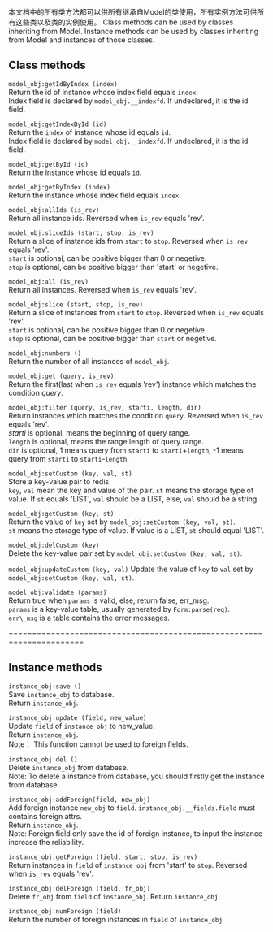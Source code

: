 本文档中的所有类方法都可以供所有继承自Model的类使用，所有实例方法可供所有这些类以及类的实例使用。 
Class methods can be used by classes inheriting from Model.
Instance methods can be used by classes inheriting from Model and instances of those classes.

## Class methods

`model_obj:getIdByIndex (index)`  
Return the id of instance whose index field equals `index`.  
Index field is declared by `model_obj.__indexfd`. If undeclared, it is the id field.  

`model_obj:getIndexById (id)`  
Return the `index` of instance whose id equals `id`.  
Index field is declared by `model_obj.__indexfd`. If undeclared, it is the id field.  

`model_obj:getById (id)`  
Return the instance whose id equals `id`.

`model_obj:getByIndex (index)`  
Return the instance whose index field equals `index`.

`model_obj:allIds (is_rev)`  
Return all instance ids. Reversed when `is_rev` equals 'rev'.  

`model_obj:sliceIds (start, stop, is_rev)`  
Return a slice of instance ids from `start` to `stop`. Reversed when `is_rev` equals 'rev'.  
`start` is optional, can be positive bigger than 0 or negetive.  
`stop` is optional, can be positive bigger than 'start' or negetive.

`model_obj:all (is_rev)`  
Return all instances. Reversed when `is_rev` equals 'rev'.

`model_obj:slice (start, stop, is_rev)`  
Return a slice of instances from `start` to `stop`. Reversed when `is_rev` equals 'rev'.  
`start` is optional, can be positive bigger than 0 or negetive.  
`stop` is optional, can be positive bigger than `start` or negetive.

`model_obj:numbers ()`  
Return the number of all instances of `model_obj`.

`model_obj:get (query, is_rev)`  
Return the first(last when `is_rev` equals 'rev') instance which matches the condition _query_. 
  
`model_obj:filter (query, is_rev, starti, length, dir)`  
Return instances which matches the condition `query`. Reversed when `is_rev` equals 'rev'.  
_starti_ is optional, means the beginning of query range.  
`length` is optional, means the range length of query range.  
`dir` is optional, 1 means query from `starti` to `starti`+`length`, -1 means query from `starti` to `starti`-`length`.

`model_obj:setCustom (key, val, st)`  
Store a key-value pair to redis.    
`key`, `val` mean the key and value of the pair.
`st` means the storage type of value. If `st` equals 'LIST', `val` should be a LIST, else, `val` should be a string.

`model_obj:getCustom (key, st)`  
Return the value of `key` set by `model_obj:setCustom (key, val, st)`.   
`st` means the storage type of value. If value is a LIST, `st` should equal 'LIST'.

`model_obj:delCustom (key)`  
Delete the key-value pair set by `model_obj:setCustom (key, val, st)`.  

`model_obj:updateCustom (key, val)`
Update the value of `key` to `val` set by `model_obj:setCustom (key, val, st)`.   

`model_obj:validate (params)`  
Return true when `params` is valid, else, return false, err\_msg.  
`params` is a key-value table, usually generated by `Form:parse(req)`.  
`err\_msg` is a table contains the error messages.

====================================================================== 

## Instance methods
`instance_obj:save ()`  
Save `instance_obj` to database.  
Return `instance_obj`.

`instance_obj:update (field, new_value)`  
Update `field` of `instance_obj` to new\_value.  
Return `instance_obj`.  
Note： This function cannot be used to foreign fields.

`instance_obj:del ()`  
Delete `instance_obj` from database.  
Note: To delete a instance from database, you should firstly get the instance from database.

`instance_obj:addForeign(field, new_obj)`  
Add foreign instance `new_obj` to `field`. `instance_obj.__fields.field` must contains foreign attrs.  
Return `instance_obj`.  
Note: Foreign field only save the id of foreign instance, to input the instance increase the reliability.

`instance_obj:getForeign (field, start, stop, is_rev)`  
Return instances in `field` of `instance_obj` from 'start' to `stop`. Reversed when `is_rev` equals 'rev'.

`instance_obj:delForeign (field, fr_obj)`  
Delete `fr_obj` from `field` of `instance_obj`.
Return `instance_obj`.

`instance_obj:numForeign (field)`  
Return the number of foreign instances in `field` of `instance_obj`
